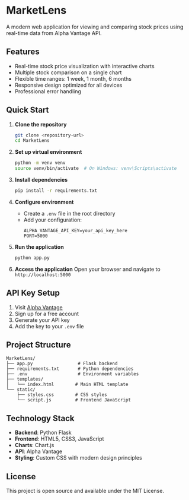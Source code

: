# MarketLens

A modern web application for viewing and comparing stock prices using real-time data from Alpha Vantage API.

## Features

- Real-time stock price visualization with interactive charts
- Multiple stock comparison on a single chart
- Flexible time ranges: 1 week, 1 month, 6 months
- Responsive design optimized for all devices
- Professional error handling

## Quick Start

1. **Clone the repository**
   ```bash
   git clone <repository-url>
   cd MarketLens
   ```

2. **Set up virtual environment**
   ```bash
   python -m venv venv
   source venv/bin/activate  # On Windows: venv\Scripts\activate
   ```

3. **Install dependencies**
   ```bash
   pip install -r requirements.txt
   ```

4. **Configure environment**
   - Create a `.env` file in the root directory
   - Add your configuration:
     ```
     ALPHA_VANTAGE_API_KEY=your_api_key_here
     PORT=5000
     ```

5. **Run the application**
   ```bash
   python app.py
   ```

6. **Access the application**
   Open your browser and navigate to `http://localhost:5000`

## API Key Setup

1. Visit [Alpha Vantage](https://www.alphavantage.co/support/#api-key)
2. Sign up for a free account
3. Generate your API key
4. Add the key to your `.env` file

## Project Structure

```
MarketLens/
├── app.py                 # Flask backend
├── requirements.txt       # Python dependencies
├── .env                   # Environment variables
├── templates/
│   └── index.html        # Main HTML template
└── static/
    ├── styles.css        # CSS styles
    └── script.js         # Frontend JavaScript
```


## Technology Stack

- **Backend**: Python Flask
- **Frontend**: HTML5, CSS3, JavaScript
- **Charts**: Chart.js
- **API**: Alpha Vantage
- **Styling**: Custom CSS with modern design principles

## License

This project is open source and available under the MIT License.